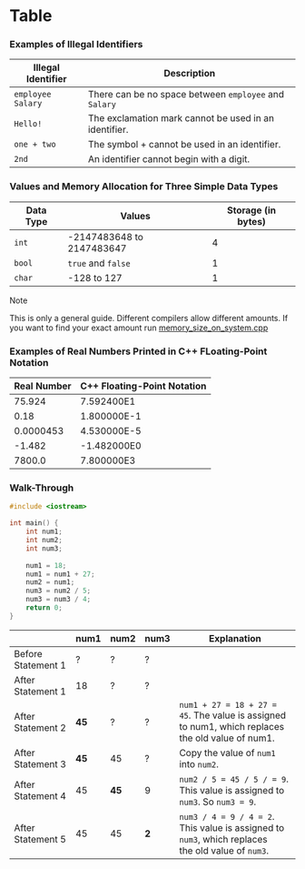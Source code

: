 # Table



### Examples of Illegal Identifiers
| Illegal Identifier  | Description                                           |
|---------------------|-------------------------------------------------------|
| `employee` `Salary` | There can be no space between `employee` and `Salary` |
| `Hello!`            | The exclamation mark cannot be used in an identifier. |
| `one + two`         | The symbol + cannot be used in an identifier.         |
| `2nd`               | An identifier cannot begin with a digit.              |



### Values and Memory Allocation for Three Simple Data Types
| Data Type | Values                    | Storage (in bytes) |
|----------|---------------------------|--------------------|
| `int`    | -2147483648 to 2147483647 | 4                  |
| `bool`   | `true` and `false`        | 1                  |
| `char`    | -128 to         127       | 1                  |

> [!NOTE]
> This is only a general guide. Different compilers allow different amounts.
> If you want to find your exact amount run [memory_size_on_system.cpp](../Programs/memory_size_on_system.cpp)

### Examples of Real Numbers Printed in C++ FLoating-Point Notation
| Real Number | C++ Floating-Point Notation |
|-------------|-----------------------------|
| 75.924      | 7.592400E1                  |
| 0.18        | 1.800000E-1                 |
| 0.0000453   | 4.530000E-5                 |
| -1.482      | -1.482000E0                 |
| 7800.0      | 7.800000E3                  |


### Walk-Through

```c++
#include <iostream>

int main() {
    int num1;
    int num2;
    int num3;
    
    num1 = 18;
    num1 = num1 + 27;
    num2 = num1;
    num3 = num2 / 5;
    num3 = num3 / 4;
    return 0;
}
```

|                    | num1  | num2   | num3  | Explanation                                                                                            |
|--------------------|-------|--------|-------|--------------------------------------------------------------------------------------------------------|
| Before Statement 1 | ?     | ?      | ?     |                                                                                                        |
| After Statement 1  | 18    | ?      | ?     |                                                                                                        |
| After Statement 2  | **45** | ?      | ?     | `num1 + 27 = 18 + 27 = 45`. The value is assigned to num1, which replaces <br/> the old value of num1. |
| After Statement 3  | **45** | 45     | ?     | Copy the value of `num1` into `num2`.                                                                  |
| After Statement 4  | 45    | **45** | 9     | `num2 / 5 = 45 / 5 / = 9`. This value is assigned to `num3`. So `num3 = 9`.                            |
| After Statement 5  | 45    | 45     | **2** | `num3 / 4 = 9 / 4 = 2`. This value is assigned to `num3`, which replaces<br/> the old value of `num3`. ||
    